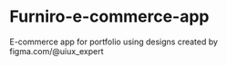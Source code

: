 # Furniro-e-commerce-app
E-commerce app for portfolio using designs created by figma.com/@uiux_expert

